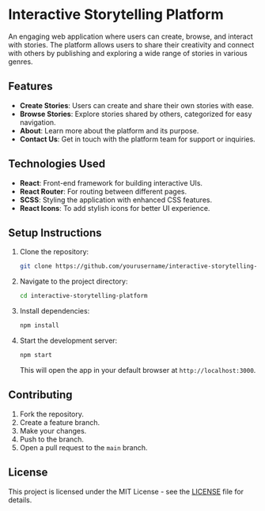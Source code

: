 # Interactive Storytelling Platform

An engaging web application where users can create, browse, and interact with stories. The platform allows users to share their creativity and connect with others by publishing and exploring a wide range of stories in various genres.

## Features

- **Create Stories**: Users can create and share their own stories with ease.
- **Browse Stories**: Explore stories shared by others, categorized for easy navigation.
- **About**: Learn more about the platform and its purpose.
- **Contact Us**: Get in touch with the platform team for support or inquiries.

## Technologies Used

- **React**: Front-end framework for building interactive UIs.
- **React Router**: For routing between different pages.
- **SCSS**: Styling the application with enhanced CSS features.
- **React Icons**: To add stylish icons for better UI experience.

## Setup Instructions

1. Clone the repository:
    ```bash
    git clone https://github.com/yourusername/interactive-storytelling-platform.git
    ```
2. Navigate to the project directory:
    ```bash
    cd interactive-storytelling-platform
    ```
3. Install dependencies:
    ```bash
    npm install
    ```
4. Start the development server:
    ```bash
    npm start
    ```
   This will open the app in your default browser at `http://localhost:3000`.

## Contributing

1. Fork the repository.
2. Create a feature branch.
3. Make your changes.
4. Push to the branch.
5. Open a pull request to the `main` branch.

## License

This project is licensed under the MIT License - see the [LICENSE](LICENSE) file for details.
